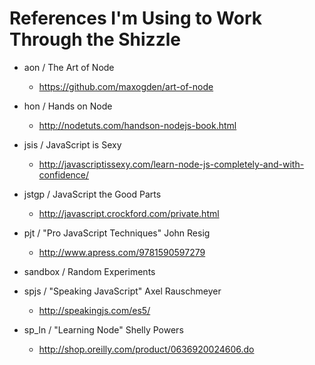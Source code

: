 
References I'm Using to Work Through the Shizzle
================================================

- aon / The Art of Node
  - https://github.com/maxogden/art-of-node

- hon / Hands on Node
  - http://nodetuts.com/handson-nodejs-book.html

- jsis / JavaScript is Sexy
  - http://javascriptissexy.com/learn-node-js-completely-and-with-confidence/

- jstgp / JavaScript the Good Parts
  - http://javascript.crockford.com/private.html

- pjt / "Pro JavaScript Techniques" John Resig
  - http://www.apress.com/9781590597279

- sandbox / Random Experiments

- spjs / "Speaking JavaScript" Axel Rauschmeyer
  - http://speakingjs.com/es5/

- sp_ln / "Learning Node" Shelly Powers
  - http://shop.oreilly.com/product/0636920024606.do
